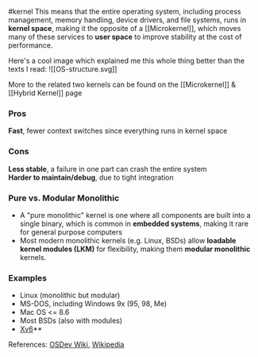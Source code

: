 #kernel 
This means that the entire operating system, including process management, memory handling, device drivers, and file systems, runs in **kernel space**, making it the opposite of a [[Microkernel]], which moves many of these services to **user space** to improve stability at the cost of performance.

Here's a cool image which explained me this whole thing better than the texts I read:
![[OS-structure.svg]]

More to the related two kernels can be found on the [[Microkernel]] & [[Hybrid Kernel]] page

### Pros
**Fast**, fewer context switches since everything runs in kernel space  
### Cons
**Less stable**, a failure in one part can crash the entire system  
**Harder to maintain/debug**, due to tight integration

### Pure vs. Modular Monolithic

- A "pure monolithic" kernel is one where all components are built into a single binary, which is common in **embedded systems**, making it rare for general purpose computers
- Most modern monolithic kernels (e.g. Linux, BSDs) allow **loadable kernel modules (LKM)** for flexibility, making them **modular monolithic** kernels.

### Examples
- Linux (monolithic but modular)
- MS-DOS, including Windows 9x (95, 98, Me)
- Mac OS <= 8.6
- Most BSDs (also with modules)
- [Xv6](https://wiki.osdev.org/Xv6 "Xv6")**

 References: [OSDev Wiki](https://wiki.osdev.org/Monolithic_Kernel), [Wikipedia](https://en.wikipedia.org/wiki/Monolithic_kernel)
